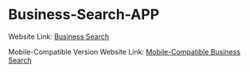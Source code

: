 # Business-Search-APP

Website Link: [Business Search](https://csci571-hw6-363222.wl.r.appspot.com/business.html)

Mobile-Compatible Version Website Link: [Mobile-Compatible Business Search](https://yelpapi-business-search.wl.r.appspot.com/search)
